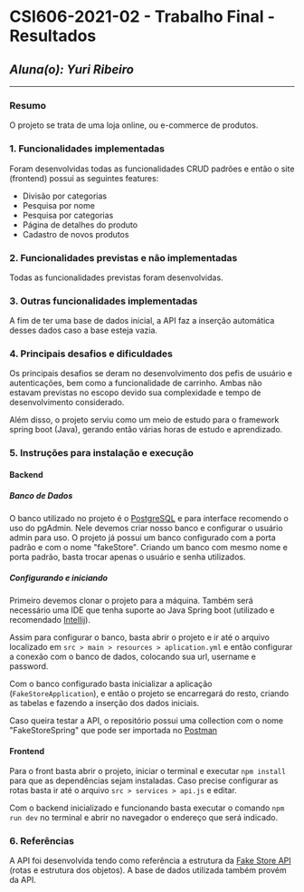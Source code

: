# **CSI606-2021-02 - Trabalho Final - Resultados**

## *Aluna(o): Yuri Ribeiro*

--------------

<!-- Este documento tem como objetivo apresentar o projeto desenvolvido, considerando o que foi definido na proposta e o produto final. -->

### Resumo

  O projeto se trata de uma loja online, ou e-commerce de produtos.

### 1. Funcionalidades implementadas
Foram desenvolvidas todas as funcionalidades CRUD padrões e então o site (frontend) possui as seguintes features: 
* Divisão por categorias
* Pesquisa por nome
* Pesquisa por categorias
* Página de detalhes do produto
* Cadastro de novos produtos
  
### 2. Funcionalidades previstas e não implementadas
Todas as funcionalidades previstas foram desenvolvidas.

### 3. Outras funcionalidades implementadas
A fim de ter uma base de dados inicial, a API faz a inserção automática desses dados caso a base esteja vazia.

### 4. Principais desafios e dificuldades
Os principais desafios se deram no desenvolvimento dos pefis de usuário e autenticações, bem como a funcionalidade de carrinho. Ambas não estavam previstas no escopo devido sua complexidade e tempo de desenvolvimento considerado.

Além disso, o projeto serviu como um meio de estudo para o framework spring boot (Java), gerando então várias horas de estudo e aprendizado.

### 5. Instruções para instalação e execução
#### Backend
##### Banco de Dados
O banco utilizado no projeto é o [PostgreSQL](https://www.postgresql.org/) e para interface recomendo o uso do pgAdmin. Nele devemos criar nosso banco e configurar o usuário admin para uso. O projeto já possui um banco configurado com a porta padrão e com o nome "fakeStore". Criando um banco com mesmo nome e porta padrão, basta trocar apenas o usuário e senha utilizados.

##### Configurando e iniciando
Primeiro devemos clonar o projeto para a máquina. Também será necessário uma IDE que tenha suporte ao Java Spring boot (utilizado e recomendado [Intellij](https://www.jetbrains.com/pt-br/idea/)).

Assim para configurar o banco, basta abrir o projeto e ir até o arquivo localizado em `src > main > resources > aplication.yml` e então configurar a conexão com o banco de dados, colocando sua url, username e password.

Com o banco configurado basta inicializar a aplicação (`FakeStoreApplication`), e então o projeto se encarregará do resto, criando as tabelas e fazendo a inserção dos dados iniciais.

Caso queira testar a API, o repositório possui uma collection com o nome "FakeStoreSpring" que pode ser importada no [Postman](https://www.postman.com/) 

#### Frontend
Para o front basta abrir o projeto, iniciar o terminal e executar `npm install` para que as dependências sejam instaladas. 
Caso precise configurar as rotas basta ir até o arquivo `src > services > api.js` e editar.

Com o backend inicializado e funcionando basta executar o comando `npm run dev` no terminal e abrir no navegador o endereço que será indicado.

### 6. Referências
<!-- Referências podem ser incluídas, caso necessário. Utilize o padrão ABNT. -->
A API foi desenvolvida tendo como referência a estrutura da [Fake Store API](https://fakestoreapi.com/) (rotas e estrutura dos objetos). A base de dados utilizada também provém da API.